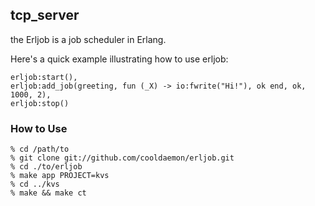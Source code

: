 ## tcp_server
the Erljob is a job scheduler in Erlang.

Here's a quick example illustrating how to use erljob:

    erljob:start(),
    erljob:add_job(greeting, fun (_X) -> io:fwrite("Hi!"), ok end, ok, 1000, 2),
    erljob:stop()

### How to Use
    % cd /path/to
    % git clone git://github.com/cooldaemon/erljob.git
    % cd ./to/erljob
    % make app PROJECT=kvs
    % cd ../kvs
    % make && make ct

